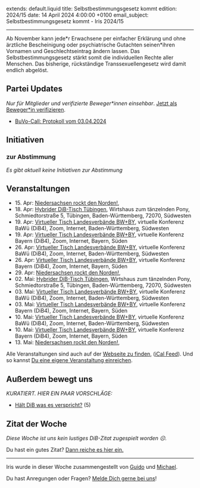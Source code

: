 
extends: default.liquid
title: Selbstbestimmungsgesetz kommt
edition: 2024/15
date: 14 April 2024 4:00:00 +0100
email_subject: Selbstbestimmungsgesetz kommt - Iris 2024/15

---
Ab November kann jede\*r Erwachsene per einfacher Erklärung und ohne ärztliche Bescheinigung oder psychiatrische Gutachten seinen\*ihren Vornamen und Geschlechtseintrag ändern lassen. Das Selbstbestimmungsgesetz stärkt somit die individuellen Rechte aller Menschen. Das bisherige, rückständige Transsexuellengesetz wird damit endlich abgelöst.


## Partei Updates

_Nur für Mitglieder und verifizierte Beweger\*innen einsehbar_. [Jetzt als Beweger\*in verifizieren](https://dib.de/bewegerin-werden/).

 - [BuVo-Call: Protokoll vom 03.04.2024](https://marktplatz.dib.de/t/buvo-call-protokoll-vom-03-04-2024/40231)

## Initiativen

### zur Abstimmung
_Es gibt aktuell keine Initiativen zur Abstimmung_

## Veranstaltungen

 - 15.&nbsp;Apr: [Niedersachsen rockt den Norden!](https://dib.de/events/niedersachsen-call-2024-04-15/), 
 - 18.&nbsp;Apr: [Hybrider DiB-Tisch Tübingen](https://dib.de/events/virtueller-tisch-tuebingen-2024-04-18/), Wirtshaus zum tänzelnden Pony, Schmiedtorstraße 5, Tübingen, Baden-Württemberg, 72070, Südwesten
 - 19.&nbsp;Apr: [Virtueller Tisch Landesverbände BW+BY](https://dib.de/events/virtueller-tisch-landesverbaende-bwby-3-2024-04-19/), virtuelle Konferenz BaWü (DiB4), Zoom, Internet, Baden-Württemberg, Südwesten
 - 19.&nbsp;Apr: [Virtueller Tisch Landesverbände BW+BY](https://dib.de/events/virtueller-tisch-landesverbaende-bwby-2-2024-04-19/), virtuelle Konferenz Bayern (DiB4), Zoom, Internet, Bayern, Süden
 - 26.&nbsp;Apr: [Virtueller Tisch Landesverbände BW+BY](https://dib.de/events/virtueller-tisch-landesverbaende-bwby-3-2024-04-26/), virtuelle Konferenz BaWü (DiB4), Zoom, Internet, Baden-Württemberg, Südwesten
 - 26.&nbsp;Apr: [Virtueller Tisch Landesverbände BW+BY](https://dib.de/events/virtueller-tisch-landesverbaende-bwby-2-2024-04-26/), virtuelle Konferenz Bayern (DiB4), Zoom, Internet, Bayern, Süden
 - 29.&nbsp;Apr: [Niedersachsen rockt den Norden!](https://dib.de/events/niedersachsen-call-2024-04-29/), 
 - 02.&nbsp;Mai: [Hybrider DiB-Tisch Tübingen](https://dib.de/events/virtueller-tisch-tuebingen-2024-05-02/), Wirtshaus zum tänzelnden Pony, Schmiedtorstraße 5, Tübingen, Baden-Württemberg, 72070, Südwesten
 - 03.&nbsp;Mai: [Virtueller Tisch Landesverbände BW+BY](https://dib.de/events/virtueller-tisch-landesverbaende-bwby-3-2024-05-03/), virtuelle Konferenz BaWü (DiB4), Zoom, Internet, Baden-Württemberg, Südwesten
 - 03.&nbsp;Mai: [Virtueller Tisch Landesverbände BW+BY](https://dib.de/events/virtueller-tisch-landesverbaende-bwby-2-2024-05-03/), virtuelle Konferenz Bayern (DiB4), Zoom, Internet, Bayern, Süden
 - 10.&nbsp;Mai: [Virtueller Tisch Landesverbände BW+BY](https://dib.de/events/virtueller-tisch-landesverbaende-bwby-3-2024-05-10/), virtuelle Konferenz BaWü (DiB4), Zoom, Internet, Baden-Württemberg, Südwesten
 - 10.&nbsp;Mai: [Virtueller Tisch Landesverbände BW+BY](https://dib.de/events/virtueller-tisch-landesverbaende-bwby-2-2024-05-10/), virtuelle Konferenz Bayern (DiB4), Zoom, Internet, Bayern, Süden
 - 13.&nbsp;Mai: [Niedersachsen rockt den Norden!](https://dib.de/events/niedersachsen-call-2024-05-13/),

Alle Veranstaltungen sind auch auf der [Webseite zu finden](https://dib.de/veranstaltungen/), ([iCal Feed](https://dib.de/?ical=1)). Und so kannst [Du eine eigene Veranstaltung einreichen](https://marktplatz.dib.de/t/eine-veranstaltung-auf-der-webseite-einreichen/21379).


## Außerdem bewegt uns

_KURATIERT. HIER EIN PAAR VORSCHLÄGE:_
 - [Hält DiB was es verspricht?](https://marktplatz.dib.de/t/haelt-dib-was-es-verspricht/40233) (5)


## Zitat der Woche
_Diese Woche ist uns kein lustiges DiB-Zitat zugespielt worden ☹._

Du hast ein gutes Zitat? [Dann reiche es hier ein.](https://marktplatz.dib.de/t/fortsetzung-lustige-dib-zitate/24431)


---

Iris wurde in dieser Woche zusammengestellt von [Guido](https://marktplatz.dib.de/u/Guido/) und [Michael](https://marktplatz.dib.de/u/MichaelVoss/).

Du hast Anregungen oder Fragen? [Melde Dich gerne bei uns](https://marktplatz.dib.de/t/neu-iris-die-woechtliche-zusammenfasssung-zum-sonntagsbrunch/10990)!


